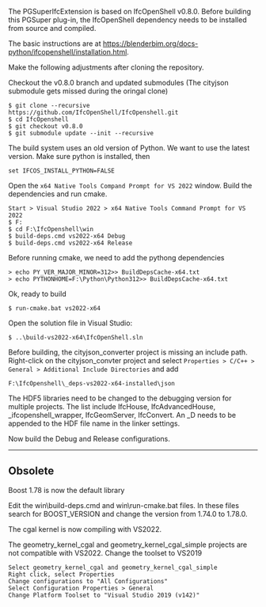 The PGSuperIfcExtension is based on IfcOpenShell v0.8.0. Before building this PGSuper plug-in, the IfcOpenShell dependency needs to be installed from source and compiled.

The basic instructions are at https://blenderbim.org/docs-python/ifcopenshell/installation.html.

Make the following adjustments after cloning the repository.

Checkout the v0.8.0 branch and updated submodules (The cityjson submodule gets missed during the oringal clone)
~~~
$ git clone --recursive https://github.com/IfcOpenShell/IfcOpenshell.git
$ cd IfcOpenshell
$ git checkout v0.8.0
$ git submodule update --init --recursive
~~~

The build system uses an old version of Python. We want to use the latest version. Make sure python is installed, then

~~~
set IFCOS_INSTALL_PYTHON=FALSE
~~~


Open the `x64 Native Tools Compand Prompt for VS 2022` window. Build the dependencies and run cmake.
~~~
Start > Visual Studio 2022 > x64 Native Tools Command Prompt for VS 2022
$ F:
$ cd F:\IfcOpenshell\win
$ build-deps.cmd vs2022-x64 Debug
$ build-deps.cmd vs2022-x64 Release
~~~

Before running cmake, we need to add the pythong dependencies
~~~
> echo PY_VER_MAJOR_MINOR=312>> BuildDepsCache-x64.txt
> echo PYTHONHOME=F:\Python\Python312>> BuildDepsCache-x64.txt
~~~

Ok, ready to build
~~~
$ run-cmake.bat vs2022-x64
~~~

Open the solution file in Visual Studio:

~~~
$ ..\build-vs2022-x64\IfcOpenShell.sln
~~~

Before building, the cityjson_converter project is missing an include path. Right-click on the cityjson_convter project and select `Properties > C/C++ > General > Additional Include Directories` and add 
~~~
F:\IfcOpenshell\_deps-vs2022-x64-installed\json
~~~


The HDF5 libraries need to be changed to the debugging version for multiple projects. The list include IfcHouse, IfcAdvancedHouse, _ifcopenshell_wrapper, IfcGeomServer, IfcConvert. An _D needs to be appended to the HDF file name in the linker settings.

Now build the Debug and Release configurations.

---

## Obsolete

Boost 1.78 is now the default library

Edit the win\build-deps.cmd and win\run-cmake.bat files. In these files search for BOOST_VERSION and change the version from 1.74.0 to 1.78.0.


The cgal kernel is now compiling with VS2022.

The geometry_kernel_cgal and geometry_kernel_cgal_simple projects are not compatible with VS2022. Change the toolset to VS2019
~~~
Select geometry_kernel_cgal and geometry_kernel_cgal_simple
Right click, select Properties
Change configurations to "All Configurations"
Select Configuration Properties > General
Change Platform Toolset to "Visual Studio 2019 (v142)"
~~~
